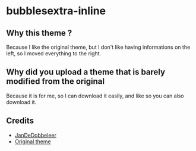 # bubblesextra-inline

## Why this theme ?

Because I like the original theme, but I don't like having informations on the left, so I moved everything to the right.

## Why did you upload a theme that is barely modified from the original

Because it is for me, so I can download it easily, and like so you can also download it.

## Credits

- [JanDeDobbeleer](https://github.com/JanDeDobbeleer)
- [Original theme](https://github.com/JanDeDobbeleer/oh-my-posh/blob/main/themes/bubblesextra.omp.json)
